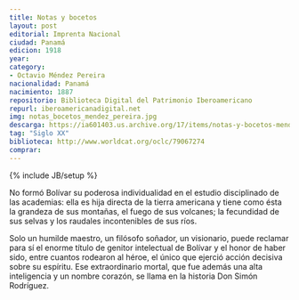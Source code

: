 ```yaml
---
title: Notas y bocetos
layout: post
editorial: Imprenta Nacional
ciudad: Panamá
edicion: 1918
year: 
category:
- Octavio Méndez Pereira
nacionalidad: Panamá
nacimiento: 1887
repositorio: Biblioteca Digital del Patrimonio Iberoamericano
repurl: iberoamericanadigital.net
img: notas_bocetos_mendez_pereira.jpg
descarga: https://ia601403.us.archive.org/17/items/notas-y-bocetos-mendez-pereira/Notas%20y%20Bocetos%20-%20Mendez%20Pereira.pdf
tag: "Siglo XX"
biblioteca: http://www.worldcat.org/oclc/79067274
comprar: 
---
```

{% include JB/setup %}

No formó Bolívar su poderosa individualidad en el estudio disciplinado de las academias: ella es hija directa de la tierra americana y tiene como ésta la grandeza de sus montañas, el fuego de sus volcanes; la fecundidad de sus selvas y los raudales incontenibles de sus ríos.
 
Solo un humilde maestro, un filósofo soñador, un visionario, puede reclamar para sí el enorme título de genitor intelectual de Bolívar y el honor de haber sido, entre cuantos rodearon al héroe, el único que ejerció acción decisiva sobre su espíritu. Ese extraordinario mortal, que fue además una alta inteligencia y un nombre corazón, se llama en la historia Don Simón Rodríguez. 
